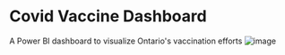 
# Covid Vaccine Dashboard
A Power BI dashboard to visualize Ontario's vaccination efforts
![image](https://user-images.githubusercontent.com/56042923/157384229-d616b578-5ed7-49b5-95eb-10e6692ea59c.png)
